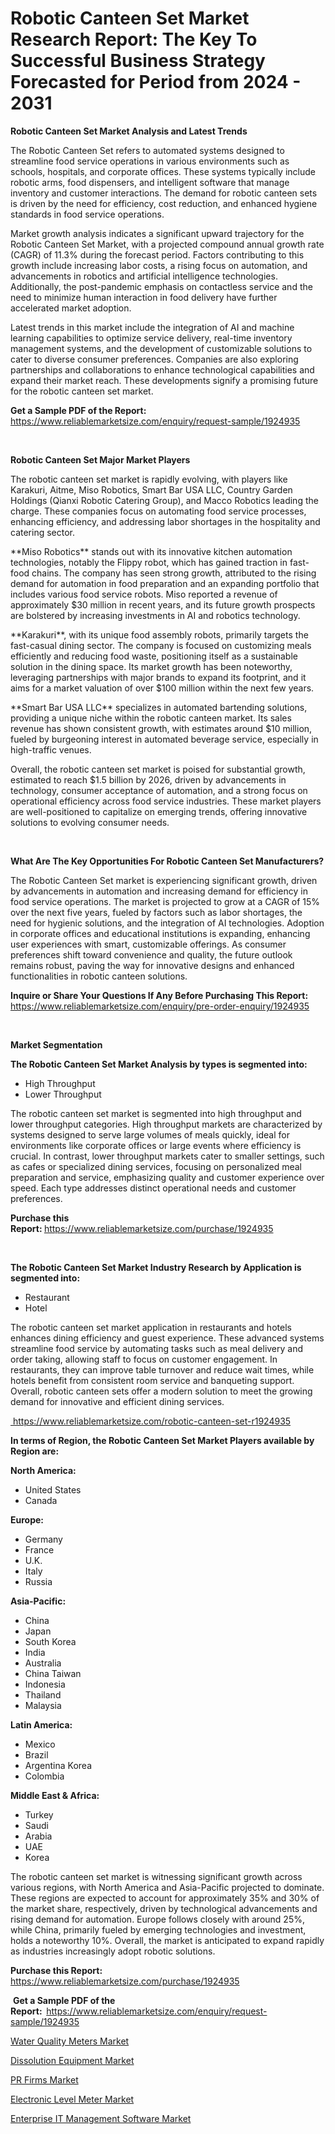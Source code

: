 <p><h1>Robotic Canteen Set Market Research Report: The Key To Successful Business Strategy Forecasted for Period from 2024 - 2031</h1></p><p><strong>Robotic Canteen Set Market Analysis and Latest Trends</strong></p>
<p><p>The Robotic Canteen Set refers to automated systems designed to streamline food service operations in various environments such as schools, hospitals, and corporate offices. These systems typically include robotic arms, food dispensers, and intelligent software that manage inventory and customer interactions. The demand for robotic canteen sets is driven by the need for efficiency, cost reduction, and enhanced hygiene standards in food service operations.</p><p>Market growth analysis indicates a significant upward trajectory for the Robotic Canteen Set Market, with a projected compound annual growth rate (CAGR) of 11.3% during the forecast period. Factors contributing to this growth include increasing labor costs, a rising focus on automation, and advancements in robotics and artificial intelligence technologies. Additionally, the post-pandemic emphasis on contactless service and the need to minimize human interaction in food delivery have further accelerated market adoption.</p><p>Latest trends in this market include the integration of AI and machine learning capabilities to optimize service delivery, real-time inventory management systems, and the development of customizable solutions to cater to diverse consumer preferences. Companies are also exploring partnerships and collaborations to enhance technological capabilities and expand their market reach. These developments signify a promising future for the robotic canteen set market.</p></p>
<p><strong>Get a Sample PDF of the Report:&nbsp;</strong> <a href="https://www.reliablemarketsize.com/enquiry/request-sample/1924935?utm_campaign=1186&utm_medium=2&utm_source=Github&utm_content=ia&utm_term=24102024&utm_id=robotic-canteen-set">https://www.reliablemarketsize.com/enquiry/request-sample/1924935</a></p>
<p>&nbsp;</p>
<p><strong>Robotic Canteen Set Major Market Players</strong></p>
<p><p>The robotic canteen set market is rapidly evolving, with players like Karakuri, Aitme, Miso Robotics, Smart Bar USA LLC, Country Garden Holdings (Qianxi Robotic Catering Group), and Macco Robotics leading the charge. These companies focus on automating food service processes, enhancing efficiency, and addressing labor shortages in the hospitality and catering sector.</p><p>**Miso Robotics** stands out with its innovative kitchen automation technologies, notably the Flippy robot, which has gained traction in fast-food chains. The company has seen strong growth, attributed to the rising demand for automation in food preparation and an expanding portfolio that includes various food service robots. Miso reported a revenue of approximately $30 million in recent years, and its future growth prospects are bolstered by increasing investments in AI and robotics technology.</p><p>**Karakuri**, with its unique food assembly robots, primarily targets the fast-casual dining sector. The company is focused on customizing meals efficiently and reducing food waste, positioning itself as a sustainable solution in the dining space. Its market growth has been noteworthy, leveraging partnerships with major brands to expand its footprint, and it aims for a market valuation of over $100 million within the next few years.</p><p>**Smart Bar USA LLC** specializes in automated bartending solutions, providing a unique niche within the robotic canteen market. Its sales revenue has shown consistent growth, with estimates around $10 million, fueled by burgeoning interest in automated beverage service, especially in high-traffic venues.</p><p>Overall, the robotic canteen set market is poised for substantial growth, estimated to reach $1.5 billion by 2026, driven by advancements in technology, consumer acceptance of automation, and a strong focus on operational efficiency across food service industries. These market players are well-positioned to capitalize on emerging trends, offering innovative solutions to evolving consumer needs.</p></p>
<p>&nbsp;</p>
<p><strong>What Are The Key Opportunities For Robotic Canteen Set Manufacturers?</strong></p>
<p><p>The Robotic Canteen Set market is experiencing significant growth, driven by advancements in automation and increasing demand for efficiency in food service operations. The market is projected to grow at a CAGR of 15% over the next five years, fueled by factors such as labor shortages, the need for hygienic solutions, and the integration of AI technologies. Adoption in corporate offices and educational institutions is expanding, enhancing user experiences with smart, customizable offerings. As consumer preferences shift toward convenience and quality, the future outlook remains robust, paving the way for innovative designs and enhanced functionalities in robotic canteen solutions.</p></p>
<p><strong>Inquire or Share Your Questions If Any Before Purchasing This Report:</strong> <a href="https://www.reliablemarketsize.com/enquiry/pre-order-enquiry/1924935?utm_campaign=1186&utm_medium=2&utm_source=Github&utm_content=ia&utm_term=24102024&utm_id=robotic-canteen-set">https://www.reliablemarketsize.com/enquiry/pre-order-enquiry/1924935</a></p>
<p>&nbsp;</p>
<p><strong>Market Segmentation</strong></p>
<p><strong>The Robotic Canteen Set Market Analysis by types is segmented into:</strong></p>
<p><ul><li>High Throughput</li><li>Lower Throughput</li></ul></p>
<p><p>The robotic canteen set market is segmented into high throughput and lower throughput categories. High throughput markets are characterized by systems designed to serve large volumes of meals quickly, ideal for environments like corporate offices or large events where efficiency is crucial. In contrast, lower throughput markets cater to smaller settings, such as cafes or specialized dining services, focusing on personalized meal preparation and service, emphasizing quality and customer experience over speed. Each type addresses distinct operational needs and customer preferences.</p></p>
<p><strong>Purchase this Report:&nbsp;</strong><a href="https://www.reliablemarketsize.com/purchase/1924935?utm_campaign=1186&utm_medium=2&utm_source=Github&utm_content=ia&utm_term=24102024&utm_id=robotic-canteen-set">https://www.reliablemarketsize.com/purchase/1924935</a></p>
<p>&nbsp;</p>
<p><strong>The Robotic Canteen Set Market Industry Research by Application is segmented into:</strong></p>
<p><ul><li>Restaurant</li><li>Hotel</li></ul></p>
<p><p>The robotic canteen set market application in restaurants and hotels enhances dining efficiency and guest experience. These advanced systems streamline food service by automating tasks such as meal delivery and order taking, allowing staff to focus on customer engagement. In restaurants, they can improve table turnover and reduce wait times, while hotels benefit from consistent room service and banqueting support. Overall, robotic canteen sets offer a modern solution to meet the growing demand for innovative and efficient dining services.</p></p>
<p><a href="https://www.reliablemarketsize.com/robotic-canteen-set-r1924935?utm_campaign=1186&utm_medium=2&utm_source=Github&utm_content=ia&utm_term=24102024&utm_id=robotic-canteen-set">&nbsp;https://www.reliablemarketsize.com/robotic-canteen-set-r1924935</a></p>
<p><strong>In terms of Region, the Robotic Canteen Set Market Players available by Region are:</strong></p>
<p>
    <p> <strong> North America: </strong>
        <ul>
            <li>United States</li>
            <li>Canada</li>
        </ul>
        </p> 
    <p> <strong> Europe: </strong>
        <ul>
            <li>Germany</li>
            <li>France</li>
            <li>U.K.</li>
            <li>Italy</li>
            <li>Russia</li>
        </ul>
        </p> 
    <p> <strong> Asia-Pacific: </strong>
        <ul>
            <li>China</li>
            <li>Japan</li>
            <li>South Korea</li>
            <li>India</li>
            <li>Australia</li>
            <li>China Taiwan</li>
            <li>Indonesia</li>
            <li>Thailand</li>
            <li>Malaysia</li>
        </ul>
        </p> 
    <p> <strong> Latin America: </strong>
        <ul>
            <li>Mexico</li>
            <li>Brazil</li>
            <li>Argentina Korea</li>
            <li>Colombia</li>
        </ul>
        </p> 
    <p> <strong> Middle East & Africa: </strong>
        <ul>
            <li>Turkey</li>
            <li>Saudi</li>
            <li>Arabia</li>
            <li>UAE</li>
            <li>Korea</li>
        </ul>
    </p>
    </p>
<p><p>The robotic canteen set market is witnessing significant growth across various regions, with North America and Asia-Pacific projected to dominate. These regions are expected to account for approximately 35% and 30% of the market share, respectively, driven by technological advancements and rising demand for automation. Europe follows closely with around 25%, while China, primarily fueled by emerging technologies and investment, holds a noteworthy 10%. Overall, the market is anticipated to expand rapidly as industries increasingly adopt robotic solutions.</p></p>
<p><strong>Purchase this Report: </strong><a href="https://www.reliablemarketsize.com/purchase/1924935?utm_campaign=1186&utm_medium=2&utm_source=Github&utm_content=ia&utm_term=24102024&utm_id=robotic-canteen-set">https://www.reliablemarketsize.com/purchase/1924935</a></p>
<p>&nbsp;<strong>Get a Sample PDF of the Report:&nbsp;&nbsp;</strong><a href="https://www.reliablemarketsize.com/enquiry/request-sample/1924935?utm_campaign=1186&utm_medium=2&utm_source=Github&utm_content=ia&utm_term=24102024&utm_id=robotic-canteen-set">https://www.reliablemarketsize.com/enquiry/request-sample/1924935</a></p>
<p><strong></strong></p>
<p><p><a href="https://issuu.com/reportprime-2/docs/water-quality-meters-market-size-20_7f1d48a1916601?utm_campaign=1186&utm_medium=2&utm_source=Github&utm_content=ia&utm_term=24102024&utm_id=robotic-canteen-set">Water Quality Meters Market</a></p><p><a href="https://issuu.com/reportprime-2/docs/dissolution-equipment-market-size-2_75c9e172957530?utm_campaign=1186&utm_medium=2&utm_source=Github&utm_content=ia&utm_term=24102024&utm_id=robotic-canteen-set">Dissolution Equipment Market</a></p><p><a href="https://www.linkedin.com/pulse/pr-firms-market-velocity-143-cagr-trajectory-2024-2031-iris-sight-0idmc?utm_campaign=1186&utm_medium=2&utm_source=Github&utm_content=ia&utm_term=24102024&utm_id=robotic-canteen-set">PR Firms Market</a></p><p><a href="https://github.com/siennagx1ahafter/Market-Research-Report-List-1/blob/main/electronic-level-meter-market.md?utm_campaign=1186&utm_medium=2&utm_source=Github&utm_content=ia&utm_term=24102024&utm_id=robotic-canteen-set">Electronic Level Meter Market</a></p><p><a href="https://www.linkedin.com/pulse/market-dynamics-future-trends-global-enterprise-management-xjdpc?utm_campaign=1186&utm_medium=2&utm_source=Github&utm_content=ia&utm_term=24102024&utm_id=robotic-canteen-set">Enterprise IT Management Software Market</a></p></p>